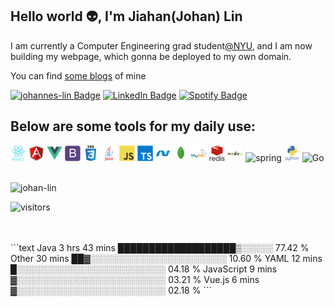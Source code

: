 <h2>Hello world 👽, I'm Jiahan(Johan) Lin</h2>
<p>I am currently a Computer Engineering grad student<a href="https://nyu.joinhandshake.com/users/34008685">@NYU</a>, and I am now building my webpage, which gonna be deployed to my own domain.</p>
<p>You can find <a href="https://johannes-lin.github.io/">some blogs</a> of mine</p>
<p><a href="https://johannes-lin.github.io/"><img src="https://img.shields.io/badge/-Johannes-Lin-4E69C8?style=flat-square&amp;labelColor=4E69C8&amp;logo=Firefox&amp;link=https://johannes-lin.github.io/" alt="johannes-lin Badge"></a> <a href="https://www.linkedin.com/in/jiahanlin/"><img src="https://img.shields.io/badge/-@JiahanLin-0077B5?style=flat-square&amp;labelColor=0077B5&amp;logo=LinkedIn&amp;link=https://www.linkedin.com/in/jiahanlin/" alt="LinkedIn Badge"></a> <a href="https://open.spotify.com/user/qxbv7msm01prpq2fe0mk4etf0"><img src="https://img.shields.io/badge/-@Johan%20Lin-1ED760?style=flat-square&amp;labelColor=fff&amp;logo=Spotify&amp;link=https://open.spotify.com/user/qxbv7msm01prpq2fe0mk4etf0" alt="Spotify Badge"></a></p>
<h2>Below are some tools for my daily use:</h2>
<p align="left">
<img src="https://raw.githubusercontent.com/devicons/devicon/master/icons/react/react-original-wordmark.svg" alt="react" width="25" height="25" />
<img src="https://raw.githubusercontent.com/devicons/devicon/master/icons/angularjs/angularjs-original.svg" alt="angular-js" width="25" height="25" />
<img src="https://raw.githubusercontent.com/devicons/devicon/master/icons/vuejs/vuejs-original.svg" alt="vue" width="25" height="25" />
<img src="https://raw.githubusercontent.com/devicons/devicon/master/icons/bootstrap/bootstrap-plain.svg" alt="bootstrap" width="25" height="25" />
<img src="https://raw.githubusercontent.com/devicons/devicon/master/icons/css3/css3-original-wordmark.svg" alt="css3" width="25" height="25" />
<img src="https://raw.githubusercontent.com/devicons/devicon/master/icons/java/java-original-wordmark.svg" alt="java" width="25" height="25" />
<img src="https://raw.githubusercontent.com/devicons/devicon/master/icons/javascript/javascript-original.svg" alt="javascript" width="25" height="25" />
<img src="https://raw.githubusercontent.com/devicons/devicon/master/icons/typescript/typescript-original.svg" alt="typescript" width="25" height="25" />
<img src="https://raw.githubusercontent.com/devicons/devicon/master/icons/dot-net/dot-net-original.svg" alt=".NET" width="25" height="25" />
<img src="https://raw.githubusercontent.com/devicons/devicon/master/icons/mongodb/mongodb-original.svg" alt="mongodb" width="25" height="25" />
<img src="https://raw.githubusercontent.com/devicons/devicon/master/icons/mysql/mysql-original-wordmark.svg" alt="mysql" width="25" height="25" />
<img src="https://raw.githubusercontent.com/devicons/devicon/master/icons/redis/redis-original-wordmark.svg" alt="redis" width="25" height="25" />
<img src="https://raw.githubusercontent.com/devicons/devicon/master/icons/nodejs/nodejs-original-wordmark.svg" alt="nodejs" width="25" height="25" />
<img src="https://www.vectorlogo.zone/logos/springio/springio-icon.svg" alt="spring" width="25" height="25" />
<img src="https://raw.githubusercontent.com/devicons/devicon/master/icons/python/python-original-wordmark.svg" alt="python" width="25" height="25" />
<img src="https://cdn.jsdelivr.net/gh/devicons/devicon/icons/go/go-original.svg" alt="Go" width="25" height="25" />
</p>
<br>
<img src="https://github-readme-stats.vercel.app/api?username=jhnlynn&show_icons=true&count_private=true" alt="johan-lin" />
<p><img src="https://visitor-badge.glitch.me/badge?page_id=johannes-lin.johannes-lin&amp;left_color=green&amp;right_color=red" alt="visitors"></p>
<br>
<br>
<!--START_SECTION:waka-->
```text
Java         3 hrs 43 mins   ███████████████████▒░░░░░   77.42 % 
Other        30 mins         ██▓░░░░░░░░░░░░░░░░░░░░░░   10.60 % 
YAML         12 mins         █░░░░░░░░░░░░░░░░░░░░░░░░   04.18 % 
JavaScript   9 mins          ▓░░░░░░░░░░░░░░░░░░░░░░░░   03.21 % 
Vue.js       6 mins          ▓░░░░░░░░░░░░░░░░░░░░░░░░   02.18 % 
```
<!--END_SECTION:waka-->

